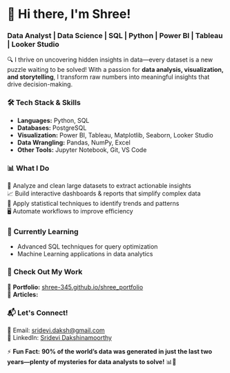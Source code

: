 

# 👋 Hi there, I'm Shree!  
### **Data Analyst | Data Science | SQL | Python | Power BI | Tableau | Looker Studio**  

🔍 I thrive on uncovering hidden insights in data—every dataset is a new puzzle waiting to be solved! With a passion for **data analysis, visualization, and storytelling**, I transform raw numbers into meaningful insights that drive decision-making.  

### 🛠 **Tech Stack & Skills**  
- **Languages:** Python, SQL  
- **Databases:** PostgreSQL  
- **Visualization:** Power BI, Tableau, Matplotlib, Seaborn, Looker Studio 
- **Data Wrangling:** Pandas, NumPy, Excel  
- **Other Tools:** Jupyter Notebook, Git, VS Code  

### 📊 **What I Do**  
🚀 Analyze and clean large datasets to extract actionable insights  
📈 Build interactive dashboards & reports that simplify complex data  
🧠 Apply statistical techniques to identify trends and patterns  
🖥️ Automate workflows to improve efficiency  

### 🌱 **Currently Learning**  
- Advanced SQL techniques for query optimization  
- Machine Learning applications in data analytics  

### 📂 **Check Out My Work**  
🔗 **Portfolio:** [shree-345.github.io/shree_portfolio](https://shree-345.github.io/shree_portfolio/)  
📝 **Articles:** 

### 📬 **Let's Connect!**  
📧 Email: sridevi.daksh@gmail.com  
💼 LinkedIn: [Sridevi Dakshinamoorthy](https://www.linkedin.com/in/sridevi-dakshinamoorthy-47432534a/)  

⚡ **Fun Fact:** **90% of the world’s data was generated in just the last two years—plenty of mysteries for data analysts to solve!** 📊🚀  

 
